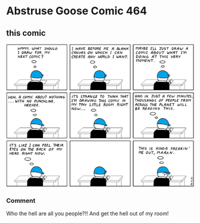 # Abstruse Goose Comic 464
## this comic

![image](the_first_10000_people_to_see_this_comic_win_the_game.png)
### Comment
Who the hell are all you people?!! And get the hell out of my room!
